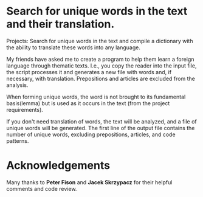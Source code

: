 # Search for unique words in the text and their translation.

Projects:  Search for unique words in the text and compile a dictionary with the ability to translate these words into any language.

My friends have asked me to create a program to help them learn a foreign language through thematic texts. I.e., you copy the reader into the input file, the script processes it and generates a new file with words and, if necessary, with translation. Prepositions and articles are excluded from the analysis.

When forming unique words, the word is not brought to its fundamental basis(lemma) but is used as it occurs in the text (from the project requirements).

If you don't need translation of words, the text will be analyzed, and a file of unique words will be generated.
The first line of the output file contains the number of unique words, excluding prepositions, articles, and code patterns.

# Acknowledgements

Many thanks to **Peter Fison** and **Jacek Skrzypacz** for their helpful comments and code review.
